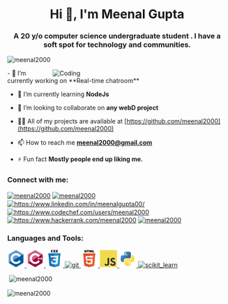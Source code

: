 <h1 align="center">Hi 👋, I'm Meenal Gupta</h1>
<h3 align="center">A 20 y/o computer science undergraduate student . I have a soft spot for technology and communities.</h3>

<p align="left"> <img src="https://komarev.com/ghpvc/?username=meenal2000&label=Profile%20views&color=0e75b6&style=flat" alt="meenal2000" /> </p>
<img align="right" alt="Coding" width="400" src="https://cdn.dribbble.com/users/2646423/screenshots/5507196/computer.gif">
- 🔭 I’m currently working on **Real-time chatroom**

- 🌱 I’m currently learning **NodeJs**

- 👯 I’m looking to collaborate on **any webD project**

- 👨‍💻 All of my projects are available at [https://github.com/meenal2000](https://github.com/meenal2000)

- 📫 How to reach me **meenal2000@gmail.com**

- ⚡ Fun fact **Mostly people end up liking me.**

<h3 align="left">Connect with me:</h3>
<p align="left">
<a href="https://dev.to/meenal2000" target="blank"><img align="center" src="https://cdn.jsdelivr.net/npm/simple-icons@3.0.1/icons/dev-dot-to.svg" alt="meenal2000" height="30" width="40" /></a>
<a href="https://twitter.com/meenal2000" target="blank"><img align="center" src="https://raw.githubusercontent.com/rahuldkjain/github-profile-readme-generator/master/src/images/icons/Social/twitter.svg" alt="meenal2000" height="30" width="40" /></a>
<a href="https://linkedin.com/in/https://www.linkedin.com/in/meenalgupta00/" target="blank"><img align="center" src="https://raw.githubusercontent.com/rahuldkjain/github-profile-readme-generator/master/src/images/icons/Social/linked-in-alt.svg" alt="https://www.linkedin.com/in/meenalgupta00/" height="30" width="40" /></a>
<a href="https://www.codechef.com/users/https://www.codechef.com/users/meenal2000" target="blank"><img align="center" src="https://cdn.jsdelivr.net/npm/simple-icons@3.1.0/icons/codechef.svg" alt="https://www.codechef.com/users/meenal2000" height="30" width="40" /></a>
<a href="https://www.hackerrank.com/https://www.hackerrank.com/meenal2000" target="blank"><img align="center" src="https://raw.githubusercontent.com/rahuldkjain/github-profile-readme-generator/master/src/images/icons/Social/hackerrank.svg" alt="https://www.hackerrank.com/meenal2000" height="30" width="40" /></a>
<a href="https://codeforces.com/profile/meenal2000" target="blank"><img align="center" src="https://cdn.jsdelivr.net/npm/simple-icons@3.0.1/icons/codeforces.svg" alt="meenal2000" height="30" width="40" /></a>
</p>

<h3 align="left">Languages and Tools:</h3>
<p align="left"> <a href="https://www.cprogramming.com/" target="_blank"> <img src="https://raw.githubusercontent.com/devicons/devicon/master/icons/c/c-original.svg" alt="c" width="40" height="40"/> </a> <a href="https://www.w3schools.com/cpp/" target="_blank"> <img src="https://raw.githubusercontent.com/devicons/devicon/master/icons/cplusplus/cplusplus-original.svg" alt="cplusplus" width="40" height="40"/> </a> <a href="https://www.w3schools.com/css/" target="_blank"> <img src="https://raw.githubusercontent.com/devicons/devicon/master/icons/css3/css3-original-wordmark.svg" alt="css3" width="40" height="40"/> </a> <a href="https://git-scm.com/" target="_blank"> <img src="https://www.vectorlogo.zone/logos/git-scm/git-scm-icon.svg" alt="git" width="40" height="40"/> </a> <a href="https://www.w3.org/html/" target="_blank"> <img src="https://raw.githubusercontent.com/devicons/devicon/master/icons/html5/html5-original-wordmark.svg" alt="html5" width="40" height="40"/> </a> <a href="https://developer.mozilla.org/en-US/docs/Web/JavaScript" target="_blank"> <img src="https://raw.githubusercontent.com/devicons/devicon/master/icons/javascript/javascript-original.svg" alt="javascript" width="40" height="40"/> </a> <a href="https://www.python.org" target="_blank"> <img src="https://raw.githubusercontent.com/devicons/devicon/master/icons/python/python-original.svg" alt="python" width="40" height="40"/> </a> <a href="https://scikit-learn.org/" target="_blank"> <img src="https://upload.wikimedia.org/wikipedia/commons/0/05/Scikit_learn_logo_small.svg" alt="scikit_learn" width="40" height="40"/> </a> </p>
<p>&nbsp;<img align="center" src="https://github-readme-stats.vercel.app/api?username=meenal2000&show_icons=true&locale=en" alt="meenal2000" /></p>

<p><img align="center" src="https://github-readme-streak-stats.herokuapp.com/?user=meenal2000&" alt="meenal2000" /></p>

